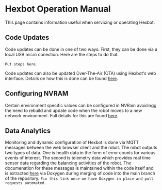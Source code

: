# Hexbot Operation Manual

This page contains information useful when servicing or operating Hexbot.

## Code Updates

Code updates can be done in one of two ways. First, they can be done via a local USB micro conection. Here are the steps to do that.

```Put steps here```.

Code updates can also be updated Over-The-Air (OTA) using Hexbot's web interface. Details on how this is done can be found [here](webOTA.md).

## Configuring NVRAM

Certain environment specific values can be configured in NVRam avoidingg the need to rebuild and update code when the robot moves to a new network environment. Full details for this are found [here](hexbotConfigNVRAM.md).

## Data Analytics

Monitoring and dynamic configuration of Hexbot is done via MQTT messages between the web browser client and the robot. The robot outputs two types of data. One is health data in the form of error counts for various events of interest. The second is telemetry data which provides real time sensor data regarding the balancing activities of the robot. The documenation for these messages is maintained within the code itself and is extracted [here]() via Doxygen during merging of code into the main branch of the repository. ```Fix this link once we have Doxygen in place and pull requests automated.```
